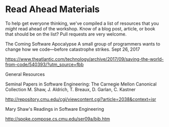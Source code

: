 # Read Ahead Materials

To help get everyone thinking, we've compiled a list of resources that you _might_ read ahead
of the workshop.  Know of a blog post, article, or book that should be on the list?  Pull requests
are very welcome.

The Coming Software Apocalypse
A small group of programmers wants to change how we code—before catastrophe strikes.
Sept 26, 2017

https://www.theatlantic.com/technology/archive/2017/09/saving-the-world-from-code/540393/?utm_source=fbb


General Resources

Seminal Papers in Software Engineering:  The Carnegie Mellon Canonical Collection
M. Shaw, J. Aldrich, T. Breaux, D. Garlan, C. Kastner

http://repository.cmu.edu/cgi/viewcontent.cgi?article=2038&context=isr

Mary Shaw's Readings in Software Engineering

http://spoke.compose.cs.cmu.edu/ser09a/bib.htm

